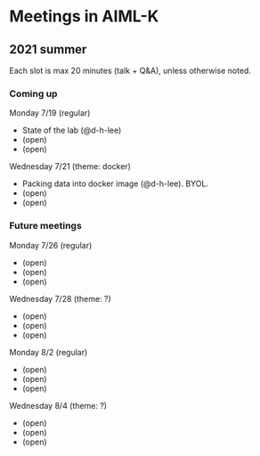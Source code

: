 # Meetings in AIML-K

## 2021 summer 

Each slot is max 20 minutes (talk + Q&A), unless otherwise noted.

### Coming up

Monday 7/19 (regular)
- State of the lab (@d-h-lee)
- (open)
- (open)

Wednesday 7/21 (theme: docker)
- Packing data into docker image (@d-h-lee). BYOL. 
- (open)
- (open)

### Future meetings

Monday 7/26 (regular)
- (open)
- (open)
- (open)

Wednesday 7/28 (theme: ?)
- (open)
- (open)
- (open)

Monday 8/2 (regular)
- (open)
- (open)
- (open)

Wednesday 8/4 (theme: ?)
- (open)
- (open)
- (open)